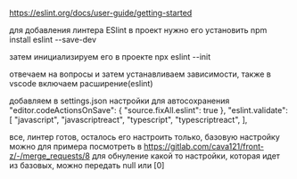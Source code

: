 https://eslint.org/docs/user-guide/getting-started

для добавления линтера ESlint в проект нужно его установить
npm install eslint --save-dev

затем инициализируем его в проекте
npx eslint --init

отвечаем на вопросы и затем устанавливаем зависимости, также в vscode включаем расширение(eslint)

добавляем в settings.json настройки для автосохранения
"editor.codeActionsOnSave": {
    "source.fixAll.eslint": true
},
"eslint.validate": [
    "javascript",
    "javascriptreact",
    "typescript",
    "typescriptreact",
],

все, линтер готов, осталось его настроить только, базовую настройку можно для примера посмотреть в https://gitlab.com/cava121/front-z/-/merge_requests/8
для обнуление какой то настройки, которая идет из базовых, можно передать null или [0]